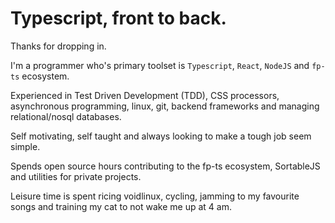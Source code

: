 # Typescript, front to back. 

Thanks for dropping in.

I'm a programmer who's primary toolset is `Typescript`, `React`, `NodeJS` and `fp-ts` ecosystem.

Experienced in Test Driven Development (TDD), CSS processors, asynchronous programming, linux, git, backend frameworks and managing relational/nosql databases.

Self motivating, self taught and always looking to make a tough job seem simple.

Spends open source hours contributing to the fp-ts ecosystem, SortableJS and utilities for private projects.

Leisure time is spent ricing voidlinux, cycling, jamming to my favourite songs and training my cat to not wake me up at 4 am.
